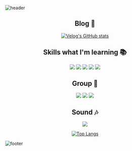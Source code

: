 ![header](https://capsule-render.vercel.app/api?type=egg&color=gradient&height=200&section=header&text=se0kcess👽&fontSize=60&animation=scaleIn)

<div align=center>

## Blog 📝
[![Velog's GitHub stats](https://velog-readme-stats.vercel.app/api?name=se0kcess)](https://velog.io/@se0kcess/posts)

## Skills what I'm learning 📚
![](https://img.shields.io/badge/HTML5-E34F26?style=for-the-badge&logo=html5&logoColor=white)
![](https://img.shields.io/badge/CSS3-1572B6?style=for-the-badge&logo=css3&logoColor=white)
![](https://img.shields.io/badge/JSS-F7DF1E?style=for-the-badge&logo=JSS&logoColor=white)
![](https://img.shields.io/badge/TypeScript-007ACC?style=for-the-badge&logo=typescript&logoColor=white)
![](https://img.shields.io/badge/React-20232A?style=for-the-badge&logo=react&logoColor=61DAFB)

## Group 👐
![](https://img.shields.io/badge/Slack-4A154B?style=for-the-badge&logo=slack&logoColor=white)
![](https://img.shields.io/badge/Discord-7289DA?style=for-the-badge&logo=discord&logoColor=white)
![](https://img.shields.io/badge/Zoom-2D8CFF?style=for-the-badge&logo=zoom&logoColor=white)

## Sound 🎶
![](https://img.shields.io/badge/YouTube_Music-FF0000?style=for-the-badge&logo=youtube-music&logoColor=white)

[![Top Langs](https://github-readme-stats.vercel.app/api/top-langs/?username=se0kcess)](https://github.com/anuraghazra/github-readme-stats)

</div>

<!--
**se0kcess/se0kcess** is a ✨ _special_ ✨ repository because its `README.md` (this file) appears on your GitHub profile.

Here are some ideas to get you started:

- 🔭 I’m currently working on ...
- 🌱 I’m currently learning ...
- 👯 I’m looking to collaborate on ...
- 🤔 I’m looking for help with ...
- 💬 Ask me about ...
- 📫 How to reach me: ...
- 😄 Pronouns: ...
- ⚡ Fun fact: ...
-->

![footer](https://capsule-render.vercel.app/api?type=egg&color=gradient&height=200&section=footer)
